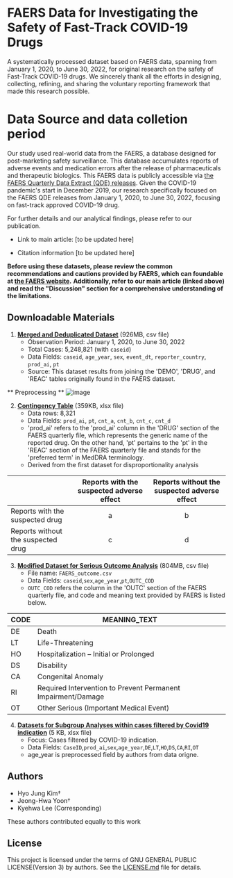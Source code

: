 # FAERS Data for Investigating the Safety of Fast-Track COVID-19 Drugs
A systematically processed dataset based on FAERS data, spanning from January 1, 2020, to June 30, 2022, for original research on the safety of Fast-Track COVID-19 drugs.
We sincerely thank all the efforts in designing, collecting, refining, and sharing the voluntary reporting framework that made this research possible.

# Data Source and data colletion period
Our study used real-world data from the FAERS, a database designed for post-marketing safety surveillance. This database accumulates reports of adverse events and medication errors after the release of pharmaceuticals and therapeutic biologics. This FAERS data is publicly accessible via [the FAERS Quarterly Data Extract (QDE) releases](https://fis.fda.gov/extensions/FPD-QDE-FAERS/FPD-QDE-FAERS.html). 
Given the COVID-19 pandemic's start in December 2019, our research specifically focused on the FAERS QDE releases from January 1, 2020, to June 30, 2022, focusing on fast-track approved COVID-19 drug.

For further details and our analytical findings, please refer to our publication.

+ Link to main article:
[to be updated here]

+ Citation information
[to be updated here]

**Before using these datasets, please review the common recommendations and cautions provided by FAERS, which can foundable at [the FAERS website](https://www.fda.gov/drugs/questions-and-answers-fdas-adverse-event-reporting-system-faers/fda-adverse-event-reporting-system-faers-latest-quarterly-data-files).** 
**Additionally, refer to our main article (linked above) and read the "Discussion" section for a comprehensive understanding of the limitations.**

## Downloadable Materials
1. [**Merged and Deduplicated Dataset**](https://www.dropbox.com/s/bf4kq575llnn1zy/1_merged_and_deduplicated_dataset.csv?dl=0) (926MB, csv file)
   - Observation Period: January 1, 2020, to June 30, 2022
   - Total Cases: 5,248,821 (with `caseid`)
   - Data Fields: `caseid`, `age_year`, `sex`, `event_dt`, `reporter_country`, `prod_ai`, `pt`
   - Source: This dataset results from joining the 'DEMO', 'DRUG', and 'REAC' tables originally found in the FAERS dataset.

** Preprocessing **
![image](https://github.com/HyoJungKim/FAERS_Data_for_Investigating-the-Safety-of-Fast-Track-COVID-19-Drugs/assets/25048006/fb644686-2785-43cf-876e-68f698c9b6fb)

2. [**Contingency Table**](https://www.dropbox.com/scl/fi/y0fiewfy8ulr07zxh3j51/2_contigence-table_4_drugs.xlsx?rlkey=5v39s3d890q9z13guaeljs334&dl=0) (359KB, xlsx file)
   - Data rows: 8,321
   - Data Fields: `prod_ai`, `pt`, `cnt_a`, `cnt_b`, `cnt_c`, `cnt_d`
   - 'prod_ai' refers to the 'prod_ai' column in the 'DRUG' section of the FAERS quarterly file, which represents the generic name of the reported drug. On the other hand, 'pt' pertains to the 'pt' in the 'REAC' section of the FAERS quarterly file and stands for the 'preferred term' in MedDRA terminology.
   - Derived from the first dataset for disproportionality analysis

|                            | Reports with the suspected adverse effect | Reports without the suspected adverse effect |
|----------------------------|:----------------------------------------:|:-------------------------------------------:|
| Reports with the suspected drug   |                   a                    |                    b                        |
| Reports without the suspected drug |                   c                    |                    d                        |

3. [**Modified Dataset for Serious Outcome Analysis**](https://www.dropbox.com/scl/fi/oidf2kku5k4xb64iqe63g/3_modified_dataset_for_serious_outcome_analysis.csv?rlkey=pz4bbexpt3oryo1qfwm5wsgds&dl=0) (804MB, csv file)  
   - File name: `FAERS_outcome.csv`
   - Data Fields: `caseid`,`sex`,`age_year`,`pt`,`OUTC_COD`
   - `OUTC_COD` refers the column in the 'OUTC' section of the FAERS quarterly file, and code and meaning text provided by FAERS is listed below.

| CODE | MEANING_TEXT                                              |
|------|-----------------------------------------------------------|
| DE   | Death                                                     |
| LT   | Life-Threatening                                          |
| HO   | Hospitalization – Initial or Prolonged                    |
| DS   | Disability                                                |
| CA   | Congenital Anomaly                                        |
| RI   | Required Intervention to Prevent Permanent Impairment/Damage |
| OT   | Other Serious (Important Medical Event)                   |

4. [**Datasets for Subgroup Analyses within cases filtered by Covid19 indication**](https://www.dropbox.com/scl/fi/zw7aphdq3bvquz7crz9r7/4_subgroup_with_COVID19_INDICATION.xlsx?rlkey=sxz6hrcvzo4bycfdqtl2og11i&dl=0) (5 KB, xlsx file) 
   - Focus: Cases filtered by COVID-19 indication.
   - Data Fields: `CaseID`,`prod_ai`,`sex`,`age_year`,`DE`,`LT`,`HO`,`DS`,`CA`,`RI`,`OT`
   - age_year is preprocessed field by authors from data origne.

## Authors
* Hyo Jung Kim†
* Jeong-Hwa Yoon†
* Kyehwa Lee (Corresponding)

These authors contributed equally to this work

## License
This project is licensed under the terms of GNU GENERAL PUBLIC LICENSE(Version 3) by authors. 
See the [LICENSE.md](https://github.com/HyojungKim/FAERS_Data_for_Investigating-the-Safety-of-Fast-Track-COVID-19-Drugs/blob/master/LICENSE.md) file for details.

